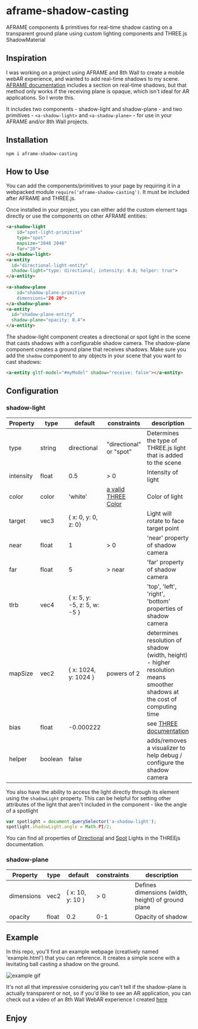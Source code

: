 # aframe-shadow-casting
AFRAME components & primitives for real-time shadow casting on a transparent ground plane using custom lighting components and THREE.js ShadowMaterial

## Inspiration
I was working on a project using AFRAME and 8th Wall to create a mobile webAR experience, and wanted to add real-time shadows to my scene. [AFRAME documentation](https://aframe.io/docs/0.9.0/components/light.html#adding-real-time-shadows) includes a section on real-time shadows, but that method only works if the receiving plane is opaque, which isn't ideal for AR applications. So I wrote this.

It includes two components - shadow-light and shadow-plane - and two primitives - `<a-shadow-light>` and `<a-shadow-plane>` - for use in your AFRAME and/or 8th Wall projects. 

## Installation
`npm i aframe-shadow-casting`

## How to Use
You can add the components/primitives to your page by requiring it in a webpacked module `require('aframe-shadow-casting')`. It must be included after AFRAME and THREE.js.

Once installed in your project, you can either add the custom element tags directly or use the components on other AFRAME entities:

```html
<a-shadow-light
    id="spot-light-primitive"
    type="spot"
    mapsize="2048 2048"
    far="20">
</a-shadow-light>
<a-entity
  id="directional-light-entity"
  shadow-light="type: directional; intensity: 0.8; helper: true">
</a-entity>
    
<a-shadow-plane
    id="shadow-plane-primitive
    dimensions="20 20">
</a-shadow-plane>
<a-entity
  id="shadow-plane-entity"
  shadow-plane="opacity: 0.4">
</a-entity>
```
    
The shadow-light component creates a directional or spot light in the scene that casts shadows with a configurable shadow camera. The shadow-plane component creates a ground plane that receives shadows. Make sure you add the `shadow` component to any objects in your scene that you want to cast shadows:

```html
<a-entity gltf-model="#myModel" shadow="receive: false"></a-entity>
```


## Configuration

### shadow-light

| Property  | type    | default                      | constraints                                                        | description                                                                                                              |
|-----------|---------|------------------------------|--------------------------------------------------------------------|--------------------------------------------------------------------------------------------------------------------------|
| type      | string  | directional                  | "directional" or "spot"                                            | Determines the type of THREE.js light that is added to the scene                                                         |
| intensity | float   | 0.5                          | > 0                                                                | Intensity of light                                                                                                       |
| color     | color   | 'white'                      | [a valid THREE Color](https://threejs.org/docs/#api/en/math/Color) | Color of light                                                                                                           |
| target     | vec3   | { x: 0, y: 0, z: 0}          |                                                                    | Light will rotate to face target point                                                                                      |
| near      | float   | 1                            | > 0                                                                | 'near' property of shadow camera                                                                                         |
| far       | float   | 5                            | > near                                                             | 'far' property of shadow camera                                                                                          |
| tlrb      | vec4    | { x: 5, y: -5, z: 5, w: -5 } |                                                                    | 'top', 'left', 'right', 'bottom' properties of shadow camera                                                             |
| mapSize   | vec2    | { x: 1024, y: 1024 }         | powers of 2                                                        | determines resolution of shadow (width, height) - higher resolution means smoother shadows at the cost of computing time |
| bias      | float   | -0.000222                    |                                                                    | see [THREE documentation](https://threejs.org/docs/#api/en/lights/shadows/LightShadow.bias)                              |
| helper    | boolean | false                        |                                                                    | adds/removes a visualizer to help debug / configure the shadow camera                                                       |

You also have the ability to access the light directly through its element using the `shadowLight` property. This can be helpful for setting other attributes of the light that aren't included in the component - like the angle of a spotlight

```javascript
var spotlight = document.querySelector('a-shadow-light');
spotlight.shadowLight.angle = Math.PI/2;
```
You can find all properties of [Directional](https://threejs.org/docs/#api/en/lights/DirectionalLight) and [Spot](https://threejs.org/docs/#api/en/lights/SpotLight) Lights in the THREEjs documentation.


### shadow-plane
| Property   | type    | default                      | constraints                                                        | description                                                                                                              |
|------------|---------|------------------------------|--------------------------------------------------------------------|--------------------------------------------------------------------------------------------------------------------------|
| dimensions | vec2  | { x: 10, y: 10 }               | > 0                                            | Defines dimensions (width, height) of ground plane                    |
| opacity    | float   | 0.2                          | 0-1                                                                | Opacity of shadow                                                                                                       |

## Example
In this repo, you'll find an example webpage (creatively named 'example.html') that you can reference. It creates a simple scene with a levitating ball casting a shadow on the ground. 

![example gif](https://i.imgur.com/L6TthjW.gif)

It's not all that impressive considering you can't tell if the shadow-plane is actually transparent or not, so if you'd like to see an AR application, you can check out a video of an 8th Wall WebAR experience I created [here](https://www.instagram.com/p/CAxExG9naGB/?igshid=1oowqiukewn05)


## Enjoy
